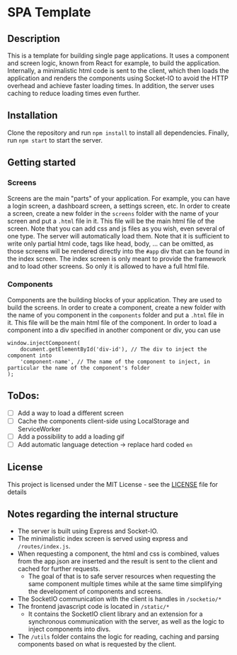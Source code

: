 # SPA Template

## Description
This is a template for building single page applications.
It uses a component and screen logic, known from React for example, to build the application.
Internally, a minimalistic html code is sent to the client, which then loads the application and renders the components using Socket-IO to avoid the HTTP overhead and achieve faster loading times.
In addition, the server uses caching to reduce loading times even further.

## Installation
Clone the repository and run `npm install` to install all dependencies.
Finally, run `npm start` to start the server.

## Getting started

### Screens
Screens are the main "parts" of your application. For example, you can have a login screen, a dashboard screen, a settings screen, etc.
In order to create a screen, create a new folder in the `screens` folder with the name of your screen and put a `.html` file in it. This file will be the main html file of the screen.
Note that you can add css and js files as you wish, even several of one type. The server will automatically load them. 
Note that it is sufficient to write only partial html code, tags like head, body, ... can be omitted, as those screens will be rendered directly into the `#app` div that can be found in the index screen. 
The index screen is only meant to provide the framework and to load other screens. So only it is allowed to have a full html file.

### Components
Components are the building blocks of your application. They are used to build the screens.
In order to create a component, create a new folder with the name of you component in the `components` folder and put a `.html` file in it. This file will be the main html file of the component.
In order to load a component into a div specified in another component or div, you can use
```
window.injectComponent(
    document.getElementById('div-id'), // The div to inject the component into
    'component-name', // The name of the component to inject, in particular the name of the component's folder
);
```

## ToDos:
- [ ] Add a way to load a different screen
- [ ] Cache the components client-side using LocalStorage and ServiceWorker
- [ ] Add a possibility to add a loading gif
- [ ] Add automatic language detection -> replace hard coded `en`

## License
This project is licensed under the MIT License - see the [LICENSE](LICENSE) file for details

## Notes regarding the internal structure
- The server is built using Express and Socket-IO.
- The minimalistic index screen is served using express and `/routes/index.js`.
- When requesting a component, the html and css is combined, values from the app.json are inserted and the result is sent to the client and cached for further requests.
  - The goal of that is to safe server resources when requesting the same component multiple times while at the same time simplifying the development of components and screens.
- The SocketIO communication with the client is handles in `/socketio/*`
- The frontend javascript code is located in `/static/*`
  - It contains the SocketIO client library and an extension for a synchronous communication with the server, as well as the logic to inject components into divs.
- The `/utils` folder contains the logic for reading, caching and parsing components based on what is requested by the client.


